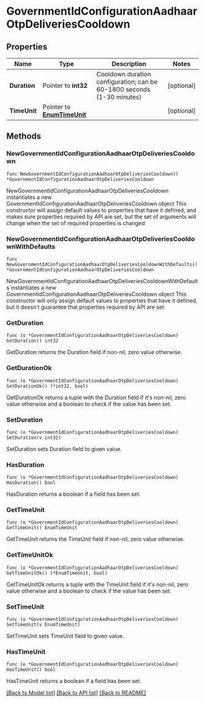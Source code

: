 # GovernmentIdConfigurationAadhaarOtpDeliveriesCooldown

## Properties

Name | Type | Description | Notes
------------ | ------------- | ------------- | -------------
**Duration** | Pointer to **int32** | Cooldown duration configuration; can be 60-1800 seconds (1-30 minutes) | [optional] 
**TimeUnit** | Pointer to [**EnumTimeUnit**](EnumTimeUnit.md) |  | [optional] 

## Methods

### NewGovernmentIdConfigurationAadhaarOtpDeliveriesCooldown

`func NewGovernmentIdConfigurationAadhaarOtpDeliveriesCooldown() *GovernmentIdConfigurationAadhaarOtpDeliveriesCooldown`

NewGovernmentIdConfigurationAadhaarOtpDeliveriesCooldown instantiates a new GovernmentIdConfigurationAadhaarOtpDeliveriesCooldown object
This constructor will assign default values to properties that have it defined,
and makes sure properties required by API are set, but the set of arguments
will change when the set of required properties is changed

### NewGovernmentIdConfigurationAadhaarOtpDeliveriesCooldownWithDefaults

`func NewGovernmentIdConfigurationAadhaarOtpDeliveriesCooldownWithDefaults() *GovernmentIdConfigurationAadhaarOtpDeliveriesCooldown`

NewGovernmentIdConfigurationAadhaarOtpDeliveriesCooldownWithDefaults instantiates a new GovernmentIdConfigurationAadhaarOtpDeliveriesCooldown object
This constructor will only assign default values to properties that have it defined,
but it doesn't guarantee that properties required by API are set

### GetDuration

`func (o *GovernmentIdConfigurationAadhaarOtpDeliveriesCooldown) GetDuration() int32`

GetDuration returns the Duration field if non-nil, zero value otherwise.

### GetDurationOk

`func (o *GovernmentIdConfigurationAadhaarOtpDeliveriesCooldown) GetDurationOk() (*int32, bool)`

GetDurationOk returns a tuple with the Duration field if it's non-nil, zero value otherwise
and a boolean to check if the value has been set.

### SetDuration

`func (o *GovernmentIdConfigurationAadhaarOtpDeliveriesCooldown) SetDuration(v int32)`

SetDuration sets Duration field to given value.

### HasDuration

`func (o *GovernmentIdConfigurationAadhaarOtpDeliveriesCooldown) HasDuration() bool`

HasDuration returns a boolean if a field has been set.

### GetTimeUnit

`func (o *GovernmentIdConfigurationAadhaarOtpDeliveriesCooldown) GetTimeUnit() EnumTimeUnit`

GetTimeUnit returns the TimeUnit field if non-nil, zero value otherwise.

### GetTimeUnitOk

`func (o *GovernmentIdConfigurationAadhaarOtpDeliveriesCooldown) GetTimeUnitOk() (*EnumTimeUnit, bool)`

GetTimeUnitOk returns a tuple with the TimeUnit field if it's non-nil, zero value otherwise
and a boolean to check if the value has been set.

### SetTimeUnit

`func (o *GovernmentIdConfigurationAadhaarOtpDeliveriesCooldown) SetTimeUnit(v EnumTimeUnit)`

SetTimeUnit sets TimeUnit field to given value.

### HasTimeUnit

`func (o *GovernmentIdConfigurationAadhaarOtpDeliveriesCooldown) HasTimeUnit() bool`

HasTimeUnit returns a boolean if a field has been set.


[[Back to Model list]](../README.md#documentation-for-models) [[Back to API list]](../README.md#documentation-for-api-endpoints) [[Back to README]](../README.md)


